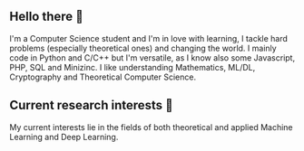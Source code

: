 ## Hello there 🌱
I'm a Computer Science student and I'm in love with learning, I tackle hard problems (especially theoretical ones) and changing the world. 
I mainly code in Python and C/C++ but I'm versatile, as I know also some Javascript, PHP, SQL and Minizinc.
I like understanding Mathematics, ML/DL, Cryptography and Theoretical Computer Science.

## Current research interests 🔭
My current interests lie in the fields of both theoretical and applied Machine Learning and Deep Learning.

<!--
**DennisAmiranda/DennisAmiranda** is a ✨ _special_ ✨ repository because its `README.md` (this file) appears on your GitHub profile.

Here are some ideas to get you started:

- 🔭 I’m currently working on ...
- 🌱 I’m currently learning ...
- 👯 I’m looking to collaborate on ...
- 🤔 I’m looking for help with ...
- 💬 Ask me about ...
- 📫 How to reach me: ...
- 😄 Pronouns: ...
- ⚡ Fun fact: ...
-->
